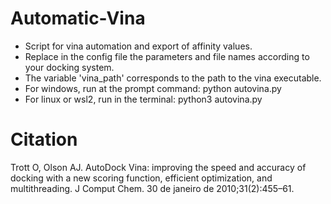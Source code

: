 # Automatic-Vina
- Script for vina automation and export of affinity values.
- Replace in the config file the parameters and file names according to your docking system.
- The variable 'vina_path' corresponds to the path to the vina executable.
- For windows, run at the prompt command: 
python autovina.py
- For linux or wsl2, run in the terminal:
python3 autovina.py


# Citation
Trott O, Olson AJ. AutoDock Vina: improving the speed and accuracy of docking with a new scoring function, efficient optimization, and multithreading. J Comput Chem. 30 de janeiro de 2010;31(2):455–61.
